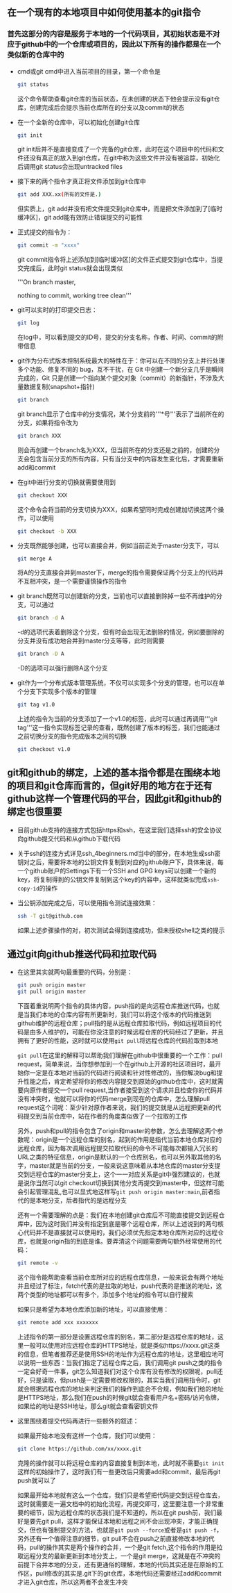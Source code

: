 ## 在一个现有的本地项目中如何使用基本的git指令
### 首先这部分的内容是服务于本地的一个代码项目，其初始状态是不对应于github中的一个仓库或项目的，因此以下所有的操作都是在一个类似新的仓库中的

* cmd或git cmd中进入当前项目的目录，第一个命令是
  ```bash
  git status
  ```
  这个命令帮助查看git仓库的当前状态，在未创建的状态下他会提示没有git仓库，创建完成后会提示当前仓库所在的分支以及commit的状态

* 在一个全新的仓库中，可以初始化创建git仓库
  ```bash
  git init
  ```
  git init后并不是直接变成了一个完备的git仓库，此时在这个项目中的代码和文件还没有真正的放入到git仓库，在git中称为这些文件并没有被追踪，初始化后调用git status会出现untracked files

* 接下来的两个指令才真正将文件添加到git仓库中
  ```bash
  git add XXX.xx(所有的文件是.)
  ```
  但实质上，git add并没有把文件提交到git仓库中，而是把文件添加到了[临时缓冲区]，git add能有效防止错误提交的可能性

* 正式提交的指令为：
  ```bash
  git commit -m "xxxx"
  ```
  git commit指令将上述添加到[临时缓冲区]的文件正式提交到git仓库中，当提交完成后，此时git status就会出现类似
  
  '''On branch master,
  
  nothing to commit, working tree clean'''

* git可以实时的打印提交日志：
  ```bash
  git log
  ```
  在log中，可以看到提交的ID号，提交的分支名称，作者、时间、commit的附带信息

* git作为分布式版本控制系统最大的特性在于：你可以在不同的分支上并行处理多个功能、修复不同的 bug，互不干扰，在 Git 中创建一个新分支几乎是瞬间完成的，Git 只是创建一个指向某个提交对象（commit）的新指针，不涉及大量数据复制(snapshot+指针)
  ```bash
  git branch
  ```
  git branch显示了仓库中的分支情况，某个分支前的'''*号'''表示了当前所在的分支，如果将指令改为
  ```bash
  git branch XXX
  ```
  则会再创建一个branch名为XXX，但当前所在的分支还是之前的，创建的分支会包含当前分支的所有内容，只有当分支中的内容发生变化后，才需要重新add和commit

* 在git中进行分支的切换就需要使用到
  ```bash
  git checkout XXX
  ```
  这个命令会将当前的分支切换为XXX，如果希望同时完成创建加切换这两个操作，可以使用
  ```bash
  git checkout -b XXX
  ```
* 分支既然能够创建，也可以直接合并，例如当前正处于master分支下，可以
  ```bash
  git merge A
  ```
  将A的分支直接合并到master下，merge的指令需要保证两个分支上的代码并不互相冲突，是一个需要谨慎操作的指令

* git branch既然可以创建新的分支，当前也可以直接删除掉一些不再维护的分支，可以通过
  ```bash
  git branch -d A
  ```
  -d的选项代表着删除这个分支，但有时会出现无法删除的情况，例如要删除的分支并没有成功地合并到master分支等等，此时则需要
  ```bash
  git branch -D A
  ```
  -D的选项可以强行删除A这个分支

* git作为一个分布式版本管理系统，不仅可以实现多个分支的管理，也可以在单个分支下实现多个版本的管理
  ```bash
  git tag v1.0
  ```
  上述的指令为当前的分支添加了一个v1.0的标签，此时可以通过再调用'''git tag'''这一指令实现标签记录的查看，既然创建了版本的标签，我们也能通过之前切换分支的指令完成版本之间的切换
  ```bash
  git checkout v1.0
  ```
## git和github的绑定，上述的基本指令都是在围绕本地的项目和git仓库而言的，但git好用的地方在于还有github这样一个管理代码的平台，因此git和github的绑定也很重要

* 目前github支持的连接方式包括https和ssh，在这里我们选择ssh的安全协议向github提交代码和从github下载代码

* 关于ssh的连接方式详见ssh_4beginners.md当中的部分，在本地生成ssh密钥对之后，需要将本地的公钥文件复制到对应的github账户下，具体来说，每一个github账户的Settings下有一个SSH and GPG keys可以创建一个新的key，将复制得到的公钥文件复制到这个key的内容中，这样就类似完成```ssh-copy-id```的操作

* 当公钥添加完成之后，可以使用指令测试连接效果：
  ```bash
  ssh -T git@github.com
  ```
  如果上述步骤操作的对，初次测试会得到连接成功，但未授权shell之类的提示

## 通过git向github推送代码和拉取代码

* 在这里其实就两句最重要的代码，分别是：
  ```bash
  git push origin master
  git pull origin master
  ```
  下面着重说明两个指令的具体内容，push指的是向远程仓库推送代码，也就是当我们本地的仓库内容有所更新时，我们可以将这个版本的代码推送到github维护的远程仓库；pull指的是从远程仓库拉取代码，例如远程项目的代码是由多人维护的，可能在你没注意的时候远程仓库的代码经过了更新，并且拥有了更好的性能，这时就可以使用```git pull```将远程仓库的代码拉取到本地

  ```git pull```在这里的解释可以帮助我们理解在github中很重要的一个工作：pull request，简单来说，当你想参加到一个在github上开源的社区项目时，最开始你一定是在本地对当前的代码进行阅读和针对性修改的，当你解决bug和提升性能之后，肯定希望将你的修改内容提交到原始的github仓库中，这时就需要向原作者提交一个pull request,当作者接受到这个请求并且检查你的代码并没有冲突时，他就可以将你的代码merge到现在的仓库中，怎么理解pull request这个词呢：至少针对原作者来说，我们的提交就是从远程把更新的代码提交到当前仓库中，站在作者的角度类似做了一个拉取的工作

  另外，push和pull的指令包含了origin和master的参数，怎么去理解这两个参数呢：origin是一个远程仓库的别名，起到的作用是指代当前本地仓库对应的远程仓库，因为每次调用远程提交拉取代码的命令不可能每次都输入冗长的URL之类的特征信息，origin是默认的一个仓库别名，也可以另外取其他的名字，master就是当前的分支，一般来说这意味着从本地仓库的master分支提交到远程仓库的master分支上，这个一一对应关系是git中强烈建议的，也就是说你当然可以git checkout切换到其他分支再提交到master中，但这样可能会引起管理混乱,也可以显式地这样写```git push origin master:main```,前者指代的是本地分支，后者指代的是远程分支

  还有一个需要理解的点是：我们在本地创建git仓库后不可能直接提交到远程仓库中，因为这时我们并没有指定到底是哪个远程仓库，所以上述说到的两句核心代码并不是直接就可以使用的，我们必须优先指定本地仓库所对应的远程仓库，也就是origin指的到底是谁。要弄清这个问题需要两句额外经常使用的代码：
  ```bash
  git remote -v
  ```
  这个指令能帮助查看当前仓库所对应的远程仓库信息，一般来说会有两个地址并且经过了标注，fetch代表的是拉取的地址，push代表的是推送的地址，这两个类型的地址都可以有多个，添加多个地址的指令可以自行搜索

  如果只是希望为本地仓库添加新的地址，可以直接使用：
  ```bash
  git remote add xxx xxxxxxx
  ```
  上述指令的第一部分是设置远程仓库的别名，第二部分是远程仓库的地址，这里一般可以使用对应远程仓库的HTTPS地址，就是类似https://xxxx.git这类的信息，但笔者推荐还是使用SSH的地址作为远程仓库的地址，这里相应地可以说明一些东西：当我们指定了远程仓库之后，我们调用git push之类的指令一定会好奇一件事，git怎么知道我们对这个仓库有没有修改的权限呢，pull还好，只是读取，但push是一定需要修改权限的，其实当我们调用指令时，git就会根据远程仓库的地址来判定我们的操作到底合不合规，例如我们给的地址是HTTPS地址，那么我们在push的时候git就会查看用户名+密码/访问令牌，如果给的地址是SSH地址，那么git就会查看密钥文件

* 这里围绕着提交代码再进行一些额外的叙述：

  如果最开始本地没有这样一个仓库，我们可以使用：
  ```bash
  git clone https://github.com/xx/xxxx.git
  ```
  克隆的操作就可以将远程仓库的内容直接复制到本地，此时就不需要```git init```这样的初始操作了，这时我们有一些更改后只需要add和commit，最后再git push就可以了

  如果最开始本地就有这么一个仓库，我们只是希望把代码提交到远程仓库去，这时就需要走一遍文档中的初始化流程，再提交即可，这里要注意一个非常重要的细节，因为远程仓库的状态我们是不知道的，所以在git push前，我们最好是要先git pull，这样才能保证本地和远程之间不会出现冲突，才能正确提交，但也有强制提交的方法，也就是```git push --force```或者是```git push -f```，另外还有一个值得注意的细节，git pull不会在push之前直接修改本地的代码，pull的操作其实是两个操作的合并，一个是git fetch,这个指令的作用是拉取远程分支的最新更新到本地分支上，一个是git merge，这就是在不冲突的前提下合并本地的分支，还有更通俗的理解，本地的代码其实还是在原始的工作区，pull修改的其实是.git下的git仓库，本地代码还需要经过add和commit才进入git仓库，所以这两者不会发生冲突

  
